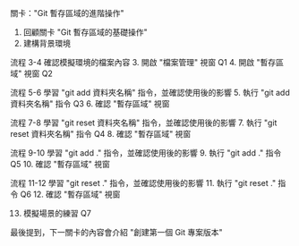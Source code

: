 關卡："Git 暫存區域的進階操作"

1. 回顧關卡 "Git 暫存區域的基礎操作"
2. 建構背景環境

流程 3-4 確認模擬環境的檔案內容
3. 開啟 "檔案管理" 視窗 Q1
4. 開啟 "暫存區域" 視窗 Q2

流程 5-6 學習 "git add 資料夾名稱" 指令，並確認使用後的影響
5. 執行 "git add 資料夾名稱" 指令 Q3
6. 確認 "暫存區域" 視窗

流程 7-8 學習 "git reset 資料夾名稱" 指令，並確認使用後的影響
7. 執行 "git reset 資料夾名稱" 指令 Q4
8. 確認 "暫存區域" 視窗

流程 9-10 學習 "git add ." 指令，並確認使用後的影響
9. 執行 "git add ." 指令 Q5
10. 確認 "暫存區域" 視窗

流程 11-12 學習 "git reset ." 指令，並確認使用後的影響
11. 執行 "git reset ." 指令 Q6
12. 確認 "暫存區域" 視窗
    
13. 模擬場景的練習 Q7

最後提到，下一關卡的內容會介紹 "創建第一個 Git 專案版本"